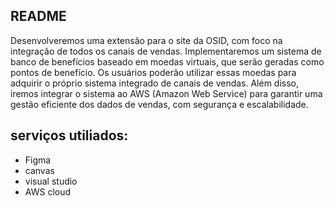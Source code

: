 ## README
Desenvolveremos uma extensão para o site da OSID, com foco na integração de todos os canais de vendas. 
Implementaremos um sistema de banco de benefícios baseado em moedas virtuais, que serão geradas como pontos de benefício. 
Os usuários poderão utilizar essas moedas para adquirir o próprio sistema integrado de canais de vendas. 
Além disso, iremos integrar o sistema ao AWS (Amazon Web Service) para garantir uma gestão eficiente dos dados de vendas, com segurança e escalabilidade.
## serviços utiliados:
- Figma
- canvas
- visual studio
- AWS cloud
